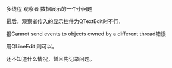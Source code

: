 多线程 观察者 数据展示的一个小问题





最后，观察者传入的显示控件为QTextEdit时不行，

报Cannot send events to objects owned by a different thread错误



用QLineEdit 则可以。



还不知道什么情况，暂且先记录问题。

